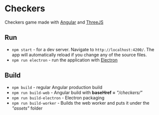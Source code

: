 # Checkers

Checkers game made with [Angular](https://angular.io/) and [ThreeJS](https://threejs.org/)

## Run
- `npm start` - for a dev server. Navigate to `http://localhost:4200/`. The app will automatically reload if you change any of the source files.
- `npm run electron` - run the application with [Electron](https://electronjs.org/)

## Build
- `npm build` - regular Angular production build
- `npm run build-web` - Angular build with __baseHref =__ _"/checkers/"_
- `npm run build-electron` - Electron packaging
- `npm run build-worker` - Builds the web worker and puts it under the _"assets"_ folder